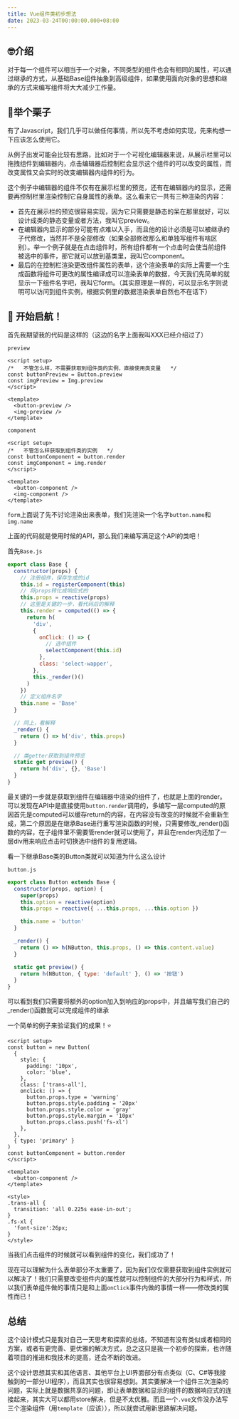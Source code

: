 ```yaml
---
title: Vue组件类初步想法
date: 2023-03-24T00:00:00.000+08:00
---
```


## 🤓介绍

对于每一个组件可以相当于一个对象，不同类型的组件也会有相同的属性，可以通过继承的方式，从基础Base组件抽象到高级组件，如果使用面向对象的思想和继承的方式来编写组件将大大减少工作量。

<!-- more -->

## :chestnut:举个栗子

有了Javascript，我们几乎可以做任何事情，所以先不考虑如何实现，先来构想一下应该怎么使用它。

从例子出发可能会比较有思路，比如对于一个可视化编辑器来说，从展示栏里可以拖拽组件到编辑器内，点击编辑器后控制栏会显示这个组件的可以改变的属性，而改变属性又会实时的改变编辑器内组件的行为。

这个例子中编辑器的组件不仅有在展示栏里的预览，还有在编辑器内的显示，还需要再控制栏里渲染控制它自身属性的表单。这么看来它一共有三种渲染的内容：

- 首先在展示栏的预览很容易实现，因为它只需要是静态的呆在那里就好，可以设计成类的静态变量或者方法，我叫它preview。
- 在编辑器内显示的部分可能有点难以入手，而且他的设计必须是可以被继承的子代修改，当然并不是全部修改（如果全部修改那么和单独写组件有啥区别）。举一个例子就是在点击组件时，所有组件都有一个点击时会使当前组件被选中的事件，那它就可以放到基类里，我叫它component。
- 最后的在控制栏渲染更改组件属性的表单，这个渲染表单的实际上需要一个生成函数将组件可更改的属性编译成可以渲染表单的数据，今天我们先简单的就显示一下组件名字吧，我叫它form。（其实原理是一样的，可以显示名字则说明可以访问到组件实例，根据实例里的数据渲染表单自然也不在话下）

## :champagne: 开始启航！

首先我期望我的代码是这样的（这边的名字上面我叫XXX已经介绍过了）

`preview`

```vue
<script setup>
/*   不管怎么样，不需要获取到组件类的实例，直接使用类变量   */
const buttonPreview = Button.preview
const imgPreview = Img.preview
</script>

<template>
  <button-preview />
  <img-preview />
</template>
```

`component`

```vue
<script setup>
/*   不管怎么样获取到组件类的实例   */
const buttonComponent = button.render
const imgComponent = img.render
</script>

<template>
  <button-component />
  <img-component />
</template>
```

`form`上面说了先不讨论渲染出来表单，我们先渲染一个名字`button.name`和`img.name`

上面的代码就是使用时候的API，那么我们来编写满足这个API的类吧！

首先`Base.js`

```js
export class Base {
  constructor(props) {
    // 注册组件，保存生成的id
    this.id = registerComponent(this)
    // 将props转化成响应式的
    this.props = reactive(props)
    // 这里是关键的一步，看代码后的解释
    this.render = computed(() => {
      return h(
        'div',
        {
          onClick: () => {
            // 选中组件
            selectComponent(this.id)
          },
          class: 'select-wapper',
        },
        this._render()()
      )
    })
    // 定义组件名字
    this.name = 'Base'
  }

  // 同上，看解释
  _render() {
    return () => h('div', this.props)
  }

  // 类getter获取到组件预览
  static get preview() {
    return h('div', {}, 'Base')
  }
}
```

最关键的一步就是获取到组件在编辑器中渲染的组件了，也就是上面的render。可以发现在API中是直接使用`button.render`调用的，多编写一层computed的原因首先是computed可以缓存return的内容，在内容没有改变的时候就不会重新生成，第二个原因是在继承Base进行重写渲染函数的时候，只需要修改\_render()函数的内容，在子组件里不需要管render就可以使用了，并且在render内还加了一层div用来响应点击时切换选中组件的复用逻辑。

看一下继承Base类的Button类就可以知道为什么这么设计

`button.js`

```js
export class Button extends Base {
  constructor(props, option) {
    super(props)
    this.option = reactive(option)
    this.props = reactive({ ...this.props, ...this.option })

    this.name = 'button'
  }

  _render() {
    return () => h(NButton, this.props, () => this.content.value)
  }

  static get preview() {
    return h(NButton, { type: 'default' }, () => '按钮')
  }
}
```

可以看到我们只需要将额外的option加入到响应的props中，并且编写我们自己的\_render()函数就可以完成组件的继承

一个简单的例子来验证我们的成果！⭐

```vue
<script setup>
const button = new Button(
  {
    style: {
      padding: '10px',
      color: 'blue',
    },
    class: ['trans-all'],
    onclick: () => {
      button.props.type = 'warning'
      button.props.style.padding = '20px'
      button.props.style.color = 'gray'
      button.props.style.margin = '10px'
      button.props.class.push('fs-xl')
    },
  },
  { type: 'primary' }
)
const buttonComponent = button.render
</script>

<template>
  <button-component />
</template>

<style>
.trans-all {
  transition: 'all 0.225s ease-in-out';
}
.fs-xl {
  'font-size':26px;
}
</style>
```

当我们点击组件的时候就可以看到组件的变化，我们成功了！

现在可以理解为什么表单部分不太重要了，因为我们仅仅需要获取到组件实例就可以解决了！我们只需要改变组件内的属性就可以控制组件的大部分行为和样式，所以我们表单组件做的事情只是和上面`onClick`事件内做的事情一样——修改类的属性而已！

## 总结

这个设计模式只是我对自己一天思考和探索的总结，不知道有没有类似或者相同的方案，或者有更完善、更优雅的解决方式，总之这只是我一个初步的探索，也许随着项目的推进和我技术的提高，还会不断的改进。

这个设计思想其实和其他语言、其他平台上UI界面部分有点类似（C、C#等我接触到的一部分UI程序），而且其实也很容易想到。其实要解决一个组件三次渲染的问题，实际上就是数据共享的问题，即让表单数据和显示的组件的数据响应式的连接起来，其实大可以都用store解决，但是不太优雅。而且一个`.vue`文件没办法写三个渲染组件（用`template`（应该）），所以就尝试用新思路解决问题。
